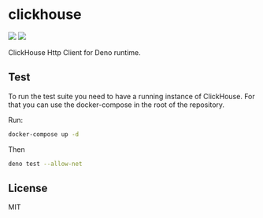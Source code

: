 # clickhouse

[![](https://img.shields.io/github/workflow/status/3beca/clickhouse/CI?style=flat-square)](https://github.com/3beca/clickhouse/actions)
[![](https://img.shields.io/codecov/c/gh/3beca/clickhouse?style=flat-square)](https://codecov.io/gh/3beca/clickhouse)

ClickHouse Http Client for Deno runtime.

## Test

To run the test suite you need to have a running instance of ClickHouse. For
that you can use the docker-compose in the root of the repository.

Run:

```sh
docker-compose up -d
```

Then

```sh
deno test --allow-net
```

## License

MIT
